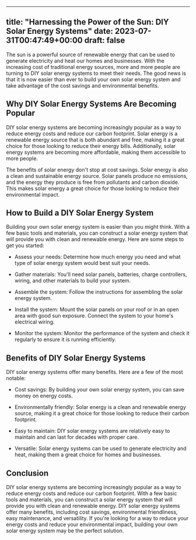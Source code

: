 
---
title: "Harnessing the Power of the Sun: DIY Solar Energy Systems"
date: 2023-07-31T00:47:49+00:00
draft: false
---

The sun is a powerful source of renewable energy that can be used to generate electricity and heat our homes and businesses. With the increasing cost of traditional energy sources, more and more people are turning to DIY solar energy systems to meet their needs. The good news is that it is now easier than ever to build your own solar energy system and take advantage of the cost savings and environmental benefits.

## Why DIY Solar Energy Systems Are Becoming Popular

DIY solar energy systems are becoming increasingly popular as a way to reduce energy costs and reduce our carbon footprint. Solar energy is a renewable energy source that is both abundant and free, making it a great choice for those looking to reduce their energy bills. Additionally, solar energy systems are becoming more affordable, making them accessible to more people.

The benefits of solar energy don't stop at cost savings. Solar energy is also a clean and sustainable energy source. Solar panels produce no emissions, and the energy they produce is free from pollutants and carbon dioxide. This makes solar energy a great choice for those looking to reduce their environmental impact.

## How to Build a DIY Solar Energy System

Building your own solar energy system is easier than you might think. With a few basic tools and materials, you can construct a solar energy system that will provide you with clean and renewable energy. Here are some steps to get you started:

- Assess your needs: Determine how much energy you need and what type of solar energy system would best suit your needs.

- Gather materials: You'll need solar panels, batteries, charge controllers, wiring, and other materials to build your system.

- Assemble the system: Follow the instructions for assembling the solar energy system.

- Install the system: Mount the solar panels on your roof or in an open area with good sun exposure. Connect the system to your home's electrical wiring.

- Monitor the system: Monitor the performance of the system and check it regularly to ensure it is running efficiently.

## Benefits of DIY Solar Energy Systems

DIY solar energy systems offer many benefits. Here are a few of the most notable:

- Cost savings: By building your own solar energy system, you can save money on energy costs.

- Environmentally friendly: Solar energy is a clean and renewable energy source, making it a great choice for those looking to reduce their carbon footprint.

- Easy to maintain: DIY solar energy systems are relatively easy to maintain and can last for decades with proper care.

- Versatile: Solar energy systems can be used to generate electricity and heat, making them a great choice for homes and businesses.

## Conclusion

DIY solar energy systems are becoming increasingly popular as a way to reduce energy costs and reduce our carbon footprint. With a few basic tools and materials, you can construct a solar energy system that will provide you with clean and renewable energy. DIY solar energy systems offer many benefits, including cost savings, environmental friendliness, easy maintenance, and versatility. If you're looking for a way to reduce your energy costs and reduce your environmental impact, building your own solar energy system may be the perfect solution.